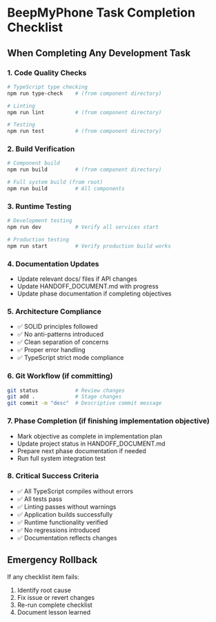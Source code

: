 # BeepMyPhone Task Completion Checklist

## When Completing Any Development Task

### 1. Code Quality Checks
```bash
# TypeScript type checking
npm run type-check    # (from component directory)

# Linting
npm run lint          # (from component directory)

# Testing
npm run test          # (from component directory)
```

### 2. Build Verification  
```bash
# Component build
npm run build         # (from component directory)

# Full system build (from root)
npm run build         # All components
```

### 3. Runtime Testing
```bash
# Development testing
npm run dev           # Verify all services start

# Production testing  
npm run start         # Verify production build works
```

### 4. Documentation Updates
- Update relevant docs/ files if API changes
- Update HANDOFF_DOCUMENT.md with progress
- Update phase documentation if completing objectives

### 5. Architecture Compliance
- ✅ SOLID principles followed
- ✅ No anti-patterns introduced  
- ✅ Clean separation of concerns
- ✅ Proper error handling
- ✅ TypeScript strict mode compliance

### 6. Git Workflow (if committing)
```bash
git status            # Review changes
git add .             # Stage changes
git commit -m "desc"  # Descriptive commit message
```

### 7. Phase Completion (if finishing implementation objective)
- Mark objective as complete in implementation plan
- Update project status in HANDOFF_DOCUMENT.md
- Prepare next phase documentation if needed
- Run full system integration test

### 8. Critical Success Criteria
- ✅ All TypeScript compiles without errors
- ✅ All tests pass
- ✅ Linting passes without warnings
- ✅ Application builds successfully
- ✅ Runtime functionality verified
- ✅ No regressions introduced
- ✅ Documentation reflects changes

## Emergency Rollback
If any checklist item fails:
1. Identify root cause
2. Fix issue or revert changes
3. Re-run complete checklist
4. Document lesson learned